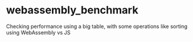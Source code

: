 # webassembly_benchmark
Checking performance using a big table, with some operations like sorting using WebAssembly vs JS
